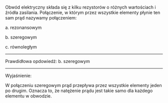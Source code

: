 Obwód elektryczny składa się z kilku rezystorów o różnych wartościach i źródła zasilania.
Połączenie, w którym przez wszystkie elementy płynie ten sam prąd nazywamy połączeniem:

a. rezonansowym

b. szeregowym

c. równoległym

---

Prawdidłowa opdowiedź: b. szeregowym

---

Wyjaśnienie:

W połączeniu szeregowym prąd przepływa przez wszystkie elementy jeden po drugim. Oznacza to, że natężenie prądu jest takie samo dla każdego elementu w obwodzie.
